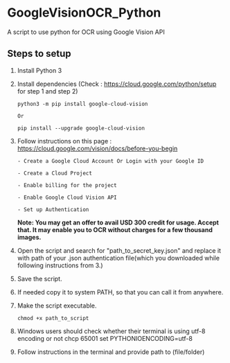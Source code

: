 # GoogleVisionOCR_Python
 A script to use python for OCR using Google Vision API

## Steps to setup
1.  Install Python 3
2.  Install dependencies (Check : https://cloud.google.com/python/setup for step 1 and step 2)

        python3 -m pip install google-cloud-vision

        Or

        pip install --upgrade google-cloud-vision
3.  Follow instructions on this page : https://cloud.google.com/vision/docs/before-you-begin

        - Create a Google Cloud Account Or Login with your Google ID

        - Create a Cloud Project

        - Enable billing for the project

        - Enable Google Cloud Vision API

        - Set up Authentication

    **Note: You may get an offer to avail USD 300 credit for usage. Accept that. It may enable you to OCR without charges for a few thousand images.**
4.  Open the script and search for "path_to_secret_key.json" and replace it with path of your .json authentication file(which you downloaded while following instructions from 3.)
5.  Save the script.
6.  If needed copy it to system PATH, so that you can call it from anywhere.
7.  Make the script executable.

        chmod +x path_to_script
 
8.  Windows users should check whether their terminal is using utf-8 encoding or not
       chcp 65001
       set PYTHONIOENCODING=utf-8

9.  Follow instructions in the terminal and provide path to (file/folder)
